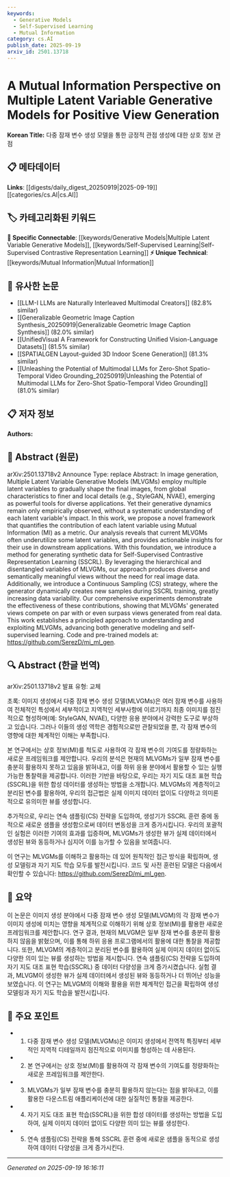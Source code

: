 ```yaml
---
keywords:
  - Generative Models
  - Self-Supervised Learning
  - Mutual Information
category: cs.AI
publish_date: 2025-09-19
arxiv_id: 2501.13718
---
```


<!-- KEYWORD_LINKING_METADATA:
{
  "processed_timestamp": "2025-09-22 21:59:56.342476",
  "vocabulary_version": "1.0",
  "selected_keywords": [
    "Generative Models",
    "Self-Supervised Learning",
    "Mutual Information"
  ],
  "rejected_keywords": [
    "Continuous Sampling"
  ],
  "similarity_scores": {
    "Generative Models": 0.8,
    "Self-Supervised Learning": 0.77,
    "Mutual Information": 0.75
  },
  "extraction_method": "AI_prompt_based",
  "budget_applied": true
}
-->


# A Mutual Information Perspective on Multiple Latent Variable Generative Models for Positive View Generation

**Korean Title:** 다중 잠재 변수 생성 모델을 통한 긍정적 관점 생성에 대한 상호 정보 관점

## 📋 메타데이터

**Links**: [[digests/daily_digest_20250919|2025-09-19]]   [[categories/cs.AI|cs.AI]]

## 🏷️ 카테고리화된 키워드
**🔗 Specific Connectable**: [[keywords/Generative Models|Multiple Latent Variable Generative Models]], [[keywords/Self-Supervised Learning|Self-Supervised Contrastive Representation Learning]]
**⚡ Unique Technical**: [[keywords/Mutual Information|Mutual Information]]

## 🔗 유사한 논문
- [[LLM-I LLMs are Naturally Interleaved Multimodal Creators]] (82.8% similar)
- [[Generalizable Geometric Image Caption Synthesis_20250919|Generalizable Geometric Image Caption Synthesis]] (82.0% similar)
- [[UnifiedVisual A Framework for Constructing Unified Vision-Language Datasets]] (81.5% similar)
- [[SPATIALGEN Layout-guided 3D Indoor Scene Generation]] (81.3% similar)
- [[Unleashing the Potential of Multimodal LLMs for Zero-Shot Spatio-Temporal Video Grounding_20250919|Unleashing the Potential of Multimodal LLMs for Zero-Shot Spatio-Temporal Video Grounding]] (81.0% similar)

## 📋 저자 정보

**Authors:** 

## 📄 Abstract (원문)

arXiv:2501.13718v2 Announce Type: replace 
Abstract: In image generation, Multiple Latent Variable Generative Models (MLVGMs) employ multiple latent variables to gradually shape the final images, from global characteristics to finer and local details (e.g., StyleGAN, NVAE), emerging as powerful tools for diverse applications. Yet their generative dynamics remain only empirically observed, without a systematic understanding of each latent variable's impact.
  In this work, we propose a novel framework that quantifies the contribution of each latent variable using Mutual Information (MI) as a metric. Our analysis reveals that current MLVGMs often underutilize some latent variables, and provides actionable insights for their use in downstream applications. With this foundation, we introduce a method for generating synthetic data for Self-Supervised Contrastive Representation Learning (SSCRL). By leveraging the hierarchical and disentangled variables of MLVGMs, our approach produces diverse and semantically meaningful views without the need for real image data.
  Additionally, we introduce a Continuous Sampling (CS) strategy, where the generator dynamically creates new samples during SSCRL training, greatly increasing data variability. Our comprehensive experiments demonstrate the effectiveness of these contributions, showing that MLVGMs' generated views compete on par with or even surpass views generated from real data.
  This work establishes a principled approach to understanding and exploiting MLVGMs, advancing both generative modeling and self-supervised learning. Code and pre-trained models at: https://github.com/SerezD/mi_ml_gen.

## 🔍 Abstract (한글 번역)

arXiv:2501.13718v2 발표 유형: 교체

초록: 이미지 생성에서 다중 잠재 변수 생성 모델(MLVGMs)은 여러 잠재 변수를 사용하여 전체적인 특성에서 세부적이고 지역적인 세부사항에 이르기까지 최종 이미지를 점진적으로 형성하며(예: StyleGAN, NVAE), 다양한 응용 분야에서 강력한 도구로 부상하고 있습니다. 그러나 이들의 생성 역학은 경험적으로만 관찰되었을 뿐, 각 잠재 변수의 영향에 대한 체계적인 이해는 부족합니다.

본 연구에서는 상호 정보(MI)를 척도로 사용하여 각 잠재 변수의 기여도를 정량화하는 새로운 프레임워크를 제안합니다. 우리의 분석은 현재의 MLVGMs가 일부 잠재 변수를 충분히 활용하지 못하고 있음을 밝혀내고, 이를 하위 응용 분야에서 활용할 수 있는 실행 가능한 통찰력을 제공합니다. 이러한 기반을 바탕으로, 우리는 자기 지도 대조 표현 학습(SSCRL)을 위한 합성 데이터를 생성하는 방법을 소개합니다. MLVGMs의 계층적이고 분리된 변수를 활용하여, 우리의 접근법은 실제 이미지 데이터 없이도 다양하고 의미론적으로 유의미한 뷰를 생성합니다.

추가적으로, 우리는 연속 샘플링(CS) 전략을 도입하여, 생성기가 SSCRL 훈련 중에 동적으로 새로운 샘플을 생성함으로써 데이터 변동성을 크게 증가시킵니다. 우리의 포괄적인 실험은 이러한 기여의 효과를 입증하며, MLVGMs가 생성한 뷰가 실제 데이터에서 생성된 뷰와 동등하거나 심지어 이를 능가할 수 있음을 보여줍니다.

이 연구는 MLVGMs를 이해하고 활용하는 데 있어 원칙적인 접근 방식을 확립하며, 생성 모델링과 자기 지도 학습 모두를 발전시킵니다. 코드 및 사전 훈련된 모델은 다음에서 확인할 수 있습니다: https://github.com/SerezD/mi_ml_gen.

## 📝 요약

이 논문은 이미지 생성 분야에서 다중 잠재 변수 생성 모델(MLVGM)의 각 잠재 변수가 이미지 생성에 미치는 영향을 체계적으로 이해하기 위해 상호 정보(MI)를 활용한 새로운 프레임워크를 제안합니다. 연구 결과, 현재의 MLVGM은 일부 잠재 변수를 충분히 활용하지 않음을 밝혔으며, 이를 통해 하위 응용 프로그램에서의 활용에 대한 통찰을 제공합니다. 또한, MLVGM의 계층적이고 분리된 변수를 활용하여 실제 이미지 데이터 없이도 다양한 의미 있는 뷰를 생성하는 방법을 제시합니다. 연속 샘플링(CS) 전략을 도입하여 자기 지도 대조 표현 학습(SSCRL) 중 데이터 다양성을 크게 증가시켰습니다. 실험 결과, MLVGM이 생성한 뷰가 실제 데이터에서 생성된 뷰와 동등하거나 더 뛰어난 성능을 보였습니다. 이 연구는 MLVGM의 이해와 활용을 위한 체계적인 접근을 확립하여 생성 모델링과 자기 지도 학습을 발전시킵니다.

## 🎯 주요 포인트

- 1. 다중 잠재 변수 생성 모델(MLVGMs)은 이미지 생성에서 전역적 특징부터 세부적인 지역적 디테일까지 점진적으로 이미지를 형성하는 데 사용된다.

- 2. 본 연구에서는 상호 정보(MI)를 활용하여 각 잠재 변수의 기여도를 정량화하는 새로운 프레임워크를 제안한다.

- 3. MLVGMs가 일부 잠재 변수를 충분히 활용하지 않는다는 점을 밝혀내고, 이를 활용한 다운스트림 애플리케이션에 대한 실질적인 통찰을 제공한다.

- 4. 자기 지도 대조 표현 학습(SSCRL)을 위한 합성 데이터를 생성하는 방법을 도입하여, 실제 이미지 데이터 없이도 다양한 의미 있는 뷰를 생성한다.

- 5. 연속 샘플링(CS) 전략을 통해 SSCRL 훈련 중에 새로운 샘플을 동적으로 생성하여 데이터 다양성을 크게 증가시킨다.

---

*Generated on 2025-09-19 16:16:11*
